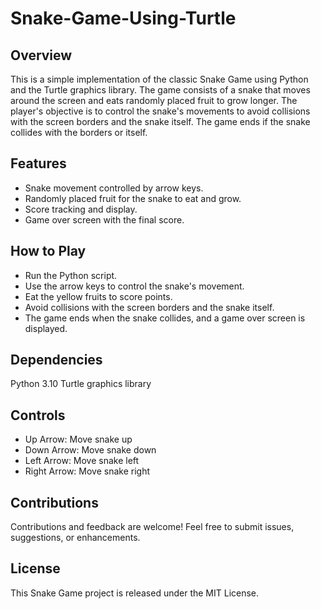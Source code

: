 # Snake-Game-Using-Turtle

## Overview
This is a simple implementation of the classic Snake Game using Python and the Turtle graphics library. The game consists of a snake that moves around the screen and eats randomly placed fruit to grow longer. The player's objective is to control the snake's movements to avoid collisions with the screen borders and the snake itself. The game ends if the snake collides with the borders or itself.

## Features
* Snake movement controlled by arrow keys.
* Randomly placed fruit for the snake to eat and grow.
* Score tracking and display.
* Game over screen with the final score.

## How to Play
* Run the Python script.
* Use the arrow keys to control the snake's movement.
* Eat the yellow fruits to score points.
* Avoid collisions with the screen borders and the snake itself.
* The game ends when the snake collides, and a game over screen is displayed.

## Dependencies
Python 3.10
Turtle graphics library

## Controls
* Up Arrow: Move snake up
* Down Arrow: Move snake down
* Left Arrow: Move snake left
* Right Arrow: Move snake right

## Contributions
Contributions and feedback are welcome! Feel free to submit issues, suggestions, or enhancements.

## License
This Snake Game project is released under the MIT License.
